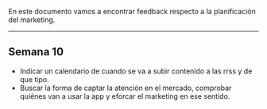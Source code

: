 En este documento vamos a encontrar feedback respecto a la planificación del marketing.

---

## Semana 10

- Indicar un calendario de cuando se va a subir contenido a las rrss y de que tipo.
- Buscar la forma de captar la atención en el mercado, comprobar quiénes van a usar la app y eforcar el marketing en ese sentido.
